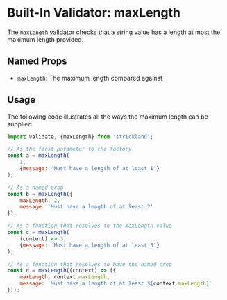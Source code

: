 # Built-In Validator: maxLength

The `maxLength` validator checks that a string value has a length at most the maximum length provided.

## Named Props

* `maxLength`: The maximum length compared against

## Usage

The following code illustrates all the ways the maximum length can be supplied.

``` jsx
import validate, {maxLength} from 'strickland';

// As the first parameter to the factory
const a = maxLength(
    1,
    {message: 'Must have a length of at least 1'}
);

// As a named prop
const b = maxLength({
    maxLength: 2,
    message: 'Must have a length of at least 2'
});

// As a function that resolves to the maxLength value
const c = maxLength(
    (context) => 3,
    {message: 'Must have a length of at least 3'}
);

// As a function that resolves to have the named prop
const d = maxLength((context) => ({
    maxLength: context.maxLength,
    message: `Must have a length of at least ${context.maxLength}`
}));
```
